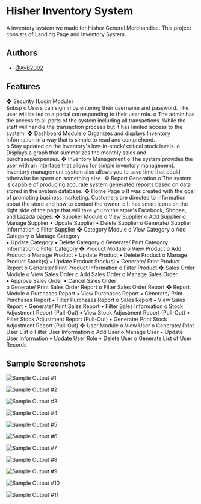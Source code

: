 
# Hisher Inventory System

A inventory system we made for Hisher General Merchandise.
This project consists of Landing Page and Inventory System.

## Authors

- [@AvB2002](https://www.github.com/AvB2002)

## Features

❖ Security (Login Module)<br> 
    &nbsp o Users can sign in by entering their username and password. The user will be  led to a portal corresponding to their user role. 
    o The admin has the access to all parts of the system including all transactions.  While the staff will handle the transaction process but it has limited access to  the system. 
❖ Dashboard Module 
    o Organizes and displays Inventory Information in a way that is simple to read  and comprehend.  
    o Stay updated on the inventory's low-in-stock/ critical stock levels. 
    o Displays a graph that summarizes the monthly sales and purchases/expenses. 
❖ Inventory Management
    o The system provides the user with an interface that allows for simple inventory  management. Inventory management system also allows you to save time that  could otherwise be spent on something else. 
❖ Report Generation 
    o The system is capable of producing accurate system generated reports based  on data stored in the system database. 
❖ Home Page 
    o It was created with the goal of promoting business marketing. Customers are  directed to information about the store and how to contact the owner. 
    o It has smart icons on the right side of the page that will take you to the store's  Facebook, Shopee, and Lazada pages. 
❖ Supplier Module 
    o View Supplier 
    o Add Supplier 
    o Manage Supplier 
        ▪ Update Supplier 
        ▪ Delete Supplier 
    o Generate/ Supplier Information 
    o Filter Supplier 
❖ Category Module 
    o View Category 
    o Add Category
    o Manage Category  
        ▪ Update Category 
        ▪ Delete Category 
    o Generate/ Print Category Information o Filter Category 
❖ Product Module 
    o View Product 
    o Add Product 
    o Manage Product 
        ▪ Update Product 
        ▪ Delete Product 
    o Manage Product Stock(s) 
        ▪ Update Product Stock(s) 
        ▪ Generate/ Print Product Report 
    o Generate/ Print Product Information o Filter Product 
❖ Sales Order Module 
    o View Sales Order 
    o Add Sales Order 
    o Manage Sales Order  
        ▪ Approve Sales Order 
        ▪ Cancel Sales Order  
    o Generate/ Print Sales Order Report 
    o Filter Sales Order Report 
❖ Report Module 
    o Purchases Report 
        ▪ View Purchases Report 
        ▪ Generate/ Print Purchases Report 
        ▪ Filter Purchases Report 
    o Sales Report 
        ▪ View Sales Report 
        ▪ Generate/ Print Sales Report 
        ▪ Filter Sales Information 
    o Stock Adjustment Report (Pull-Out) 
        ▪ View Stock Adjustment Report (Pull-Out) 
        ▪ Filter Stock Adjustment Report (Pull-Out) 
        ▪ Generate/ Print Stock Adjustment Report (Pull-Out) ❖ User Module 
    o View User 
    o Generate/ Print User List 
    o Filter User Information 
    o Add User
    o Manage User 
        ▪ Update User Information 
        ▪ Update User Role 
        ▪ Delete User 
    o Generate List of User Records 


## Sample Screenshots

![Sample Output #1](https://github.com/AvB2002/hisher-inventory-system/blob/master/screenshots/1.PNG)

![Sample Output #2](https://github.com/AvB2002/hisher-inventory-system/blob/master/screenshots/2.PNG)

![Sample Output #3](https://github.com/AvB2002/hisher-inventory-system/blob/master/screenshots/3.PNG)

![Sample Output #4](https://github.com/AvB2002/hisher-inventory-system/blob/master/screenshots/4.PNG)

![Sample Output #5](https://github.com/AvB2002/hisher-inventory-system/blob/master/screenshots/5.PNG)

![Sample Output #6](https://github.com/AvB2002/hisher-inventory-system/blob/master/screenshots/6.PNG)

![Sample Output #7](https://github.com/AvB2002/hisher-inventory-system/blob/master/screenshots/7.PNG)

![Sample Output #8](https://github.com/AvB2002/hisher-inventory-system/blob/master/screenshots/8.PNG)

![Sample Output #9](https://github.com/AvB2002/hisher-inventory-system/blob/master/screenshots/9.PNG)

![Sample Output #10](https://github.com/AvB2002/hisher-inventory-system/blob/master/screenshots/10.PNG)

![Sample Output #11](https://github.com/AvB2002/hisher-inventory-system/blob/master/screenshots/11.PNG)
